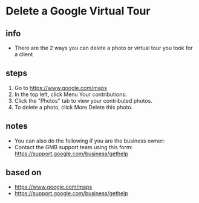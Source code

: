 # Delete a Google Virtual Tour  

## info  
* There are the 2 ways you can delete a photo or virtual tour you took for a client

## steps  
1. Go to https://www.google.com/maps
2. In the top left, click Menu   Your contributions.
3. Click the "Photos" tab to view your contributed photos.
4. To delete a photo, click More   Delete this photo.

## notes  
*  You can also do the following if you are the business owner:
*  Contact the GMB support team using this form: https://support.google.com/business/gethelp 

## based on  
*  https://www.google.com/maps
*  https://support.google.com/business/gethelp 

